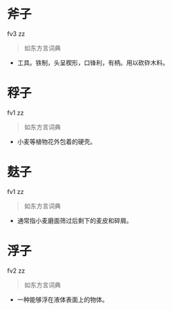 # 斧子
fv3 zz
> 如东方言词典
- 工具。铁制，头呈楔形，口锋利，有柄。用以砍砟木料。

# 稃子
fv1 zz
> 如东方言词典
- 小麦等植物花外包着的硬壳。

# 麸子
fv1 zz
> 如东方言词典
- 通常指小麦磨面筛过后剩下的麦皮和碎屑。

# 浮子
fv2 zz
> 如东方言词典
- 一种能够浮在液体表面上的物体。

